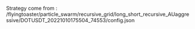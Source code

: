 Strategy come from : /flyingtoaster/particle_swarm/recursive_grid/long_short_recursive_AUaggressive/DOTUSDT_20221010175504_74553/config.json